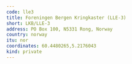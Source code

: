 ```yaml
---
code: lle3
title: Foreningen Bergen Kringkaster (LLE-3)
short: LKB/LLE-3
address: PO Box 100, N5331 Rong, Norway
country: norway
itu: nor
coordinates: 60.4480265,5.2176043
kind: private
---
```

